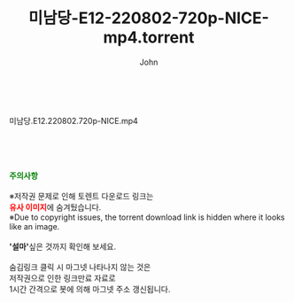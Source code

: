 ﻿---
layout: post
title:  "미남당-E12-220802-720p-NICE-mp4.torrent"
author: John
categories: [ 드라마 ]
tags: [  ]
image:  
description: "미남당-E12-220802-720p-NICE-mp4 torrent 정보 공유"
toc: true
toc_sticky: true
---

<br>
<div class="view-img">
<a class="view_image" href="https://torrentmobile60.com/bbs/view_image.php?fn=%2Fdata%2Ffile%2Fdrama%2F3659260999_5hcaKRj3_b455f78c516eaaa98e69e8dd7d2ab1d3bc2da24c.jpg" target="_blank"><img alt="" class="img-tag" content="https://torrentmobile60.com/data/file/drama/3659260999_5hcaKRj3_b455f78c516eaaa98e69e8dd7d2ab1d3bc2da24c.jpg" itemprop="image" src="https://torrentmobile60.com/data/file/drama/3659260999_5hcaKRj3_b455f78c516eaaa98e69e8dd7d2ab1d3bc2da24c.jpg"/></a></div><div class="view-content" itemprop="description">
<p>미남당.E12.220802.720p-NICE.mp4<br/></p> </div>
    
<br><br><br>
<p data-ke-size="size16"><b><span style="color: green;">주의사항</span></b><br /><br />※저작권 문제로 인해 토렌트 다운로드 링크는<br /><b><span style="color: red;">유사 이미지</span></b>에 숨겨뒀습니다.<br />※Due to copyright issues, the torrent download link is hidden where it looks like an image.<br /><br /><b>'설마'</b>싶은 것까지 확인해 보세요.<br /><br />숨김링크 클릭 시 마그넷 나타나지 않는 것은<br />저작권으로 인한 링크만료 자료로<br />1시간 간격으로 봇에 의해 마그넷 주소 갱신됩니다.</p>
